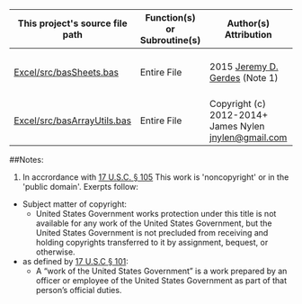|This project's source file path|Function(s) or Subroutine(s)|Author(s) Attribution|Short description of license|
|---|---|---|---|
|[Excel/src/basSheets.bas](Excel/src/basSheets.bas)|Entire File|2015 [Jeremy D. Gerdes](mailto:jeremy.gerdes@navy.mil) (Note 1) |[1](LICENSE.md#attribution-license-1) : [Public Domain Dedication CC0](https://creativecommons.org/publicdomain/zero/1.0/)|
|[Excel/src/basArrayUtils.bas](Excel/src/basArrayUtils.bas)|Entire File|Copyright (c) 2012-2014+ James Nylen <jnylen@gmail.com>|[2](LICENSE.md#attribution-license-2) : [The MIT License (MIT)](https://opensource.org/licenses/MIT)|

##Notes:
1. In accrordance with [17 U.S.C. § 105](https://www.copyright.gov/title17/92chap1.html#105) This work is 'noncopyright' or in the 'public domain'. Exerpts follow:
  * Subject matter of copyright: 
    * United States Government works protection under this title is not available for any work of the United States Government, but the United States Government is not precluded from receiving and holding copyrights transferred to it by assignment, bequest, or otherwise.
  * as defined by [17 U.S.C § 101](https://www.copyright.gov/title17/92chap1.html#101):
    * A “work of the United States Government” is a work prepared by an officer or employee of the United States Government as part of that person’s official duties.
